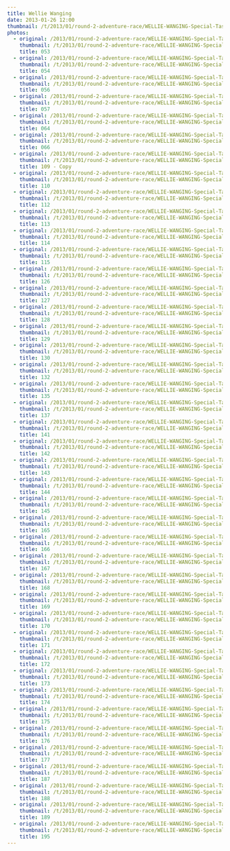 ```yaml
---
title: Wellie Wanging
date: 2013-01-26 12:00
thumbnail: /t/2013/01/round-2-adventure-race/WELLIE-WANGING-Special-Tasks/053.jpg
photos:
  - original: /2013/01/round-2-adventure-race/WELLIE-WANGING-Special-Tasks/053.jpg
    thumbnail: /t/2013/01/round-2-adventure-race/WELLIE-WANGING-Special-Tasks/053.jpg
    title: 053
  - original: /2013/01/round-2-adventure-race/WELLIE-WANGING-Special-Tasks/054.jpg
    thumbnail: /t/2013/01/round-2-adventure-race/WELLIE-WANGING-Special-Tasks/054.jpg
    title: 054
  - original: /2013/01/round-2-adventure-race/WELLIE-WANGING-Special-Tasks/056.jpg
    thumbnail: /t/2013/01/round-2-adventure-race/WELLIE-WANGING-Special-Tasks/056.jpg
    title: 056
  - original: /2013/01/round-2-adventure-race/WELLIE-WANGING-Special-Tasks/057.jpg
    thumbnail: /t/2013/01/round-2-adventure-race/WELLIE-WANGING-Special-Tasks/057.jpg
    title: 057
  - original: /2013/01/round-2-adventure-race/WELLIE-WANGING-Special-Tasks/064.jpg
    thumbnail: /t/2013/01/round-2-adventure-race/WELLIE-WANGING-Special-Tasks/064.jpg
    title: 064
  - original: /2013/01/round-2-adventure-race/WELLIE-WANGING-Special-Tasks/066.jpg
    thumbnail: /t/2013/01/round-2-adventure-race/WELLIE-WANGING-Special-Tasks/066.jpg
    title: 066
  - original: /2013/01/round-2-adventure-race/WELLIE-WANGING-Special-Tasks/109-copy.jpg
    thumbnail: /t/2013/01/round-2-adventure-race/WELLIE-WANGING-Special-Tasks/109-copy.jpg
    title: 109 - Copy
  - original: /2013/01/round-2-adventure-race/WELLIE-WANGING-Special-Tasks/110.jpg
    thumbnail: /t/2013/01/round-2-adventure-race/WELLIE-WANGING-Special-Tasks/110.jpg
    title: 110
  - original: /2013/01/round-2-adventure-race/WELLIE-WANGING-Special-Tasks/112.jpg
    thumbnail: /t/2013/01/round-2-adventure-race/WELLIE-WANGING-Special-Tasks/112.jpg
    title: 112
  - original: /2013/01/round-2-adventure-race/WELLIE-WANGING-Special-Tasks/113.jpg
    thumbnail: /t/2013/01/round-2-adventure-race/WELLIE-WANGING-Special-Tasks/113.jpg
    title: 113
  - original: /2013/01/round-2-adventure-race/WELLIE-WANGING-Special-Tasks/114.jpg
    thumbnail: /t/2013/01/round-2-adventure-race/WELLIE-WANGING-Special-Tasks/114.jpg
    title: 114
  - original: /2013/01/round-2-adventure-race/WELLIE-WANGING-Special-Tasks/115.jpg
    thumbnail: /t/2013/01/round-2-adventure-race/WELLIE-WANGING-Special-Tasks/115.jpg
    title: 115
  - original: /2013/01/round-2-adventure-race/WELLIE-WANGING-Special-Tasks/126.jpg
    thumbnail: /t/2013/01/round-2-adventure-race/WELLIE-WANGING-Special-Tasks/126.jpg
    title: 126
  - original: /2013/01/round-2-adventure-race/WELLIE-WANGING-Special-Tasks/127.jpg
    thumbnail: /t/2013/01/round-2-adventure-race/WELLIE-WANGING-Special-Tasks/127.jpg
    title: 127
  - original: /2013/01/round-2-adventure-race/WELLIE-WANGING-Special-Tasks/128.jpg
    thumbnail: /t/2013/01/round-2-adventure-race/WELLIE-WANGING-Special-Tasks/128.jpg
    title: 128
  - original: /2013/01/round-2-adventure-race/WELLIE-WANGING-Special-Tasks/129.jpg
    thumbnail: /t/2013/01/round-2-adventure-race/WELLIE-WANGING-Special-Tasks/129.jpg
    title: 129
  - original: /2013/01/round-2-adventure-race/WELLIE-WANGING-Special-Tasks/130.jpg
    thumbnail: /t/2013/01/round-2-adventure-race/WELLIE-WANGING-Special-Tasks/130.jpg
    title: 130
  - original: /2013/01/round-2-adventure-race/WELLIE-WANGING-Special-Tasks/132.jpg
    thumbnail: /t/2013/01/round-2-adventure-race/WELLIE-WANGING-Special-Tasks/132.jpg
    title: 132
  - original: /2013/01/round-2-adventure-race/WELLIE-WANGING-Special-Tasks/135.jpg
    thumbnail: /t/2013/01/round-2-adventure-race/WELLIE-WANGING-Special-Tasks/135.jpg
    title: 135
  - original: /2013/01/round-2-adventure-race/WELLIE-WANGING-Special-Tasks/137.jpg
    thumbnail: /t/2013/01/round-2-adventure-race/WELLIE-WANGING-Special-Tasks/137.jpg
    title: 137
  - original: /2013/01/round-2-adventure-race/WELLIE-WANGING-Special-Tasks/141.jpg
    thumbnail: /t/2013/01/round-2-adventure-race/WELLIE-WANGING-Special-Tasks/141.jpg
    title: 141
  - original: /2013/01/round-2-adventure-race/WELLIE-WANGING-Special-Tasks/142.jpg
    thumbnail: /t/2013/01/round-2-adventure-race/WELLIE-WANGING-Special-Tasks/142.jpg
    title: 142
  - original: /2013/01/round-2-adventure-race/WELLIE-WANGING-Special-Tasks/143.jpg
    thumbnail: /t/2013/01/round-2-adventure-race/WELLIE-WANGING-Special-Tasks/143.jpg
    title: 143
  - original: /2013/01/round-2-adventure-race/WELLIE-WANGING-Special-Tasks/144.jpg
    thumbnail: /t/2013/01/round-2-adventure-race/WELLIE-WANGING-Special-Tasks/144.jpg
    title: 144
  - original: /2013/01/round-2-adventure-race/WELLIE-WANGING-Special-Tasks/145.jpg
    thumbnail: /t/2013/01/round-2-adventure-race/WELLIE-WANGING-Special-Tasks/145.jpg
    title: 145
  - original: /2013/01/round-2-adventure-race/WELLIE-WANGING-Special-Tasks/165.jpg
    thumbnail: /t/2013/01/round-2-adventure-race/WELLIE-WANGING-Special-Tasks/165.jpg
    title: 165
  - original: /2013/01/round-2-adventure-race/WELLIE-WANGING-Special-Tasks/166.jpg
    thumbnail: /t/2013/01/round-2-adventure-race/WELLIE-WANGING-Special-Tasks/166.jpg
    title: 166
  - original: /2013/01/round-2-adventure-race/WELLIE-WANGING-Special-Tasks/167.jpg
    thumbnail: /t/2013/01/round-2-adventure-race/WELLIE-WANGING-Special-Tasks/167.jpg
    title: 167
  - original: /2013/01/round-2-adventure-race/WELLIE-WANGING-Special-Tasks/168.jpg
    thumbnail: /t/2013/01/round-2-adventure-race/WELLIE-WANGING-Special-Tasks/168.jpg
    title: 168
  - original: /2013/01/round-2-adventure-race/WELLIE-WANGING-Special-Tasks/169.jpg
    thumbnail: /t/2013/01/round-2-adventure-race/WELLIE-WANGING-Special-Tasks/169.jpg
    title: 169
  - original: /2013/01/round-2-adventure-race/WELLIE-WANGING-Special-Tasks/170.jpg
    thumbnail: /t/2013/01/round-2-adventure-race/WELLIE-WANGING-Special-Tasks/170.jpg
    title: 170
  - original: /2013/01/round-2-adventure-race/WELLIE-WANGING-Special-Tasks/171.jpg
    thumbnail: /t/2013/01/round-2-adventure-race/WELLIE-WANGING-Special-Tasks/171.jpg
    title: 171
  - original: /2013/01/round-2-adventure-race/WELLIE-WANGING-Special-Tasks/172.jpg
    thumbnail: /t/2013/01/round-2-adventure-race/WELLIE-WANGING-Special-Tasks/172.jpg
    title: 172
  - original: /2013/01/round-2-adventure-race/WELLIE-WANGING-Special-Tasks/173.jpg
    thumbnail: /t/2013/01/round-2-adventure-race/WELLIE-WANGING-Special-Tasks/173.jpg
    title: 173
  - original: /2013/01/round-2-adventure-race/WELLIE-WANGING-Special-Tasks/174.jpg
    thumbnail: /t/2013/01/round-2-adventure-race/WELLIE-WANGING-Special-Tasks/174.jpg
    title: 174
  - original: /2013/01/round-2-adventure-race/WELLIE-WANGING-Special-Tasks/175.jpg
    thumbnail: /t/2013/01/round-2-adventure-race/WELLIE-WANGING-Special-Tasks/175.jpg
    title: 175
  - original: /2013/01/round-2-adventure-race/WELLIE-WANGING-Special-Tasks/176.jpg
    thumbnail: /t/2013/01/round-2-adventure-race/WELLIE-WANGING-Special-Tasks/176.jpg
    title: 176
  - original: /2013/01/round-2-adventure-race/WELLIE-WANGING-Special-Tasks/177.jpg
    thumbnail: /t/2013/01/round-2-adventure-race/WELLIE-WANGING-Special-Tasks/177.jpg
    title: 177
  - original: /2013/01/round-2-adventure-race/WELLIE-WANGING-Special-Tasks/187.jpg
    thumbnail: /t/2013/01/round-2-adventure-race/WELLIE-WANGING-Special-Tasks/187.jpg
    title: 187
  - original: /2013/01/round-2-adventure-race/WELLIE-WANGING-Special-Tasks/188.jpg
    thumbnail: /t/2013/01/round-2-adventure-race/WELLIE-WANGING-Special-Tasks/188.jpg
    title: 188
  - original: /2013/01/round-2-adventure-race/WELLIE-WANGING-Special-Tasks/189.jpg
    thumbnail: /t/2013/01/round-2-adventure-race/WELLIE-WANGING-Special-Tasks/189.jpg
    title: 189
  - original: /2013/01/round-2-adventure-race/WELLIE-WANGING-Special-Tasks/195.jpg
    thumbnail: /t/2013/01/round-2-adventure-race/WELLIE-WANGING-Special-Tasks/195.jpg
    title: 195
---
```


